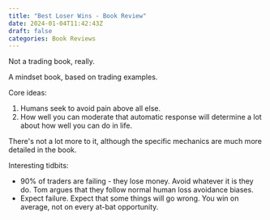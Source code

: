 ```yaml
---
title: "Best Loser Wins - Book Review"
date: 2024-01-04T11:42:43Z
draft: false
categories: Book Reviews
---
```


Not a trading book, really. 

A mindset book, based on trading examples. 

Core ideas:  
1. Humans seek to avoid pain above all else.
2. How well you can moderate that automatic response will determine a lot about how well you can do in life.

There's not a lot more to it, although the specific mechanics are much more detailed in the book. 

Interesting tidbits:  
* 90% of traders are failing - they lose money. Avoid whatever it is they do. Tom argues that they follow normal human loss avoidance biases.
* Expect failure. Expect that some things will go wrong. You win on average, not on every at-bat opportunity. 